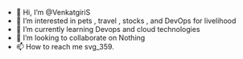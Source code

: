 - 👋 Hi, I’m @VenkatgiriS
- 👀 I’m interested in pets , travel , stocks , and DevOps for livelihood
- 🌱 I’m currently learning Devops and cloud technologies
- 💞️ I’m looking to collaborate on Nothing
- 📫 How to reach me svg_359.

<!---
VenkatgiriS/VenkatgiriS is a ✨ special ✨ repository because its `README.md` (this file) appears on your GitHub profile.
You can click the Preview link to take a look at your changes.
--->
